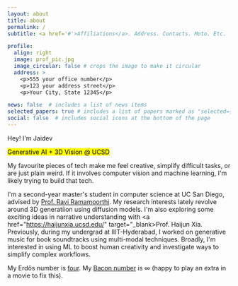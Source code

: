 ```yaml
---
layout: about
title: about
permalink: /
subtitle: <a href='#'>Affiliations</a>. Address. Contacts. Moto. Etc.

profile:
  align: right
  image: prof_pic.jpg
  image_circular: false # crops the image to make it circular
  address: >
    <p>555 your office number</p>
    <p>123 your address street</p>
    <p>Your City, State 12345</p>

news: false  # includes a list of news items
selected_papers: true # includes a list of papers marked as "selected={true}"
social: false  # includes social icons at the bottom of the page
---
```


<span class="h1">Hey! I'm Jaidev</span>

<span class="h5"><mark class="highlight">Generative AI + 3D Vision @ UCSD</mark><span>

My favourite pieces of tech make me feel creative, simplify difficult tasks, or are just plain weird. If it involves computer vision and machine learning, I'm likely trying to build that tech. 

I'm a second-year master's student in computer science at UC San Diego, advised by <a href="https://cseweb.ucsd.edu/~ravir/" target="_blank">Prof. Ravi Ramamoorthi</a>. My research interests lately revolve around 3D generatiion using diffusion models. I'm also exploring some exciting ideas in narrative understanding with <a href="https://haijunxia.ucsd.edu/" target="_blank>Prof. Haijun Xia</a>. Previously, during my undergrad at IIIT-Hyderabad, I worked on generative music for book soundtracks using multi-modal techniques. Broadly, I'm interested in using ML to boost human creativity and investigate ways to simplify complex workflows.

My Erdős number is <a href="https://www.csauthors.net/jaidev-shriram/" target="_blank">four</a>. My <a href="https://en.wikipedia.org/wiki/Six_Degrees_of_Kevin_Bacon#Bacon_numbers" target="_blank">Bacon number</a> is ∞ (happy to play an extra in a movie to fix this). 

<!-- <a href="mailto:jkariyatt@ucsd.edu" class="text-danger font-weight-bold">[jkariyatt@ucsd.edu]</a> -->

<a class="font-weight-bold mx-1" href="mailto:jkariyatt@ucsd.edu"><i class="fas fa-envelope"></i></a>
<a class="font-weight-bold mx-1" href="https://github.com/jaidevshriram"><i class="fab fa-github" aria-hidden="true"></i></a>
<a class="font-weight-bold mx-1" href="https://in.linkedin.com/in/jaidev-shriram"><i class="fab fa-linkedin"></i></a>
<a class="font-weight-bold mx-1" href="https://scholar.google.com/citations?user=hyWo-pMAAAAJ&hl=en"><i class="fa fa-graduation-cap"></i></a>
